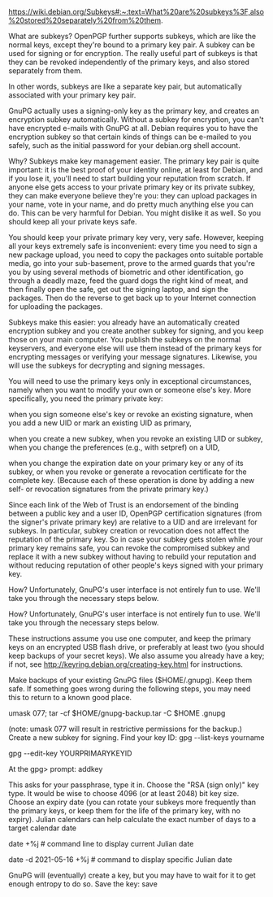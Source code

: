 https://wiki.debian.org/Subkeys#:~:text=What%20are%20subkeys%3F,also%20stored%20separately%20from%20them.

What are subkeys?
OpenPGP further supports subkeys, which are like the normal keys, except they're bound to a primary key pair. A subkey can be used for signing or for encryption. The really useful part of subkeys is that they can be revoked independently of the primary keys, and also stored separately from them.

In other words, subkeys are like a separate key pair, but automatically associated with your primary key pair.

GnuPG actually uses a signing-only key as the primary key, and creates an encryption subkey automatically. Without a subkey for encryption, you can't have encrypted e-mails with GnuPG at all. Debian requires you to have the encryption subkey so that certain kinds of things can be e-mailed to you safely, such as the initial password for your debian.org shell account.

Why?
Subkeys make key management easier. The primary key pair is quite important: it is the best proof of your identity online, at least for Debian, and if you lose it, you'll need to start building your reputation from scratch. If anyone else gets access to your private primary key or its private subkey, they can make everyone believe they're you: they can upload packages in your name, vote in your name, and do pretty much anything else you can do. This can be very harmful for Debian. You might dislike it as well. So you should keep all your private keys safe.

You should keep your private primary key very, very safe. However, keeping all your keys extremely safe is inconvenient: every time you need to sign a new package upload, you need to copy the packages onto suitable portable media, go into your sub-basement, prove to the armed guards that you're you by using several methods of biometric and other identification, go through a deadly maze, feed the guard dogs the right kind of meat, and then finally open the safe, get out the signing laptop, and sign the packages. Then do the reverse to get back up to your Internet connection for uploading the packages.

Subkeys make this easier: you already have an automatically created encryption subkey and you create another subkey for signing, and you keep those on your main computer. You publish the subkeys on the normal keyservers, and everyone else will use them instead of the primary keys for encrypting messages or verifying your message signatures. Likewise, you will use the subkeys for decrypting and signing messages.

You will need to use the primary keys only in exceptional circumstances, namely when you want to modify your own or someone else's key. More specifically, you need the primary private key:

when you sign someone else's key or revoke an existing signature,
when you add a new UID or mark an existing UID as primary,

when you create a new subkey,
when you revoke an existing UID or subkey,
when you change the preferences (e.g., with setpref) on a UID,

when you change the expiration date on your primary key or any of its subkey, or
when you revoke or generate a revocation certificate for the complete key.
(Because each of these operation is done by adding a new self- or revocation signatures from the private primary key.)

Since each link of the Web of Trust is an endorsement of the binding between a public key and a user ID, OpenPGP certification signatures (from the signer's private primary key) are relative to a UID and are irrelevant for subkeys. In particular, subkey creation or revocation does not affect the reputation of the primary key. So in case your subkey gets stolen while your primary key remains safe, you can revoke the compromised subkey and replace it with a new subkey without having to rebuild your reputation and without reducing reputation of other people's keys signed with your primary key.

How?
Unfortunately, GnuPG's user interface is not entirely fun to use. We'll take you through the necessary steps below.

How?
Unfortunately, GnuPG's user interface is not entirely fun to use. We'll take you through the necessary steps below.

These instructions assume you use one computer, and keep the primary keys on an encrypted USB flash drive, or preferably at least two (you should keep backups of your secret keys). We also assume you already have a key; if not, see http://keyring.debian.org/creating-key.html for instructions.

Make backups of your existing GnuPG files ($HOME/.gnupg). Keep them safe. If something goes wrong during the following steps, you may need this to return to a known good place.

umask 077; tar -cf $HOME/gnupg-backup.tar -C $HOME .gnupg

(note: umask 077 will result in restrictive permissions for the backup.)
Create a new subkey for signing.
Find your key ID: gpg --list-keys yourname

gpg --edit-key YOURPRIMARYKEYID

At the gpg> prompt: addkey

This asks for your passphrase, type it in.
Choose the "RSA (sign only)" key type.
It would be wise to choose 4096 (or at least 2048) bit key size.
Choose an expiry date (you can rotate your subkeys more frequently than the primary keys, or keep them for the life of the primary key, with no expiry).
Julian calendars can help calculate the exact number of days to a target calendar date

date +%j # command line to display current Julian date

date -d 2021-05-16 +%j # command to display specific Julian date

GnuPG will (eventually) create a key, but you may have to wait for it to get enough entropy to do so.
Save the key: save